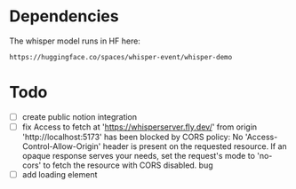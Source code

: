 # Dependencies

The whisper model runs in HF here: 

```
https://huggingface.co/spaces/whisper-event/whisper-demo
```


# Todo

- [ ] create public notion integration
- [ ] fix Access to fetch at 'https://whisperserver.fly.dev/' from origin 'http://localhost:5173' has been blocked by CORS policy: No 'Access-Control-Allow-Origin' header is present on the requested resource. If an opaque response serves your needs, set the request's mode to 'no-cors' to fetch the resource with CORS disabled. bug
- [ ] add loading element